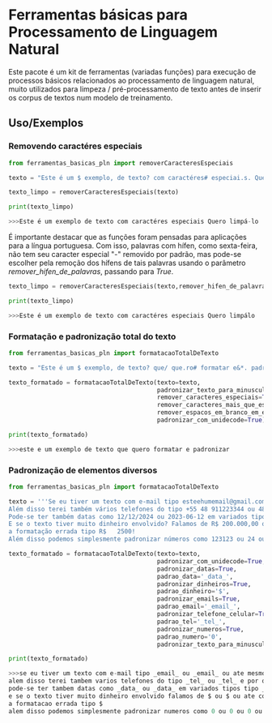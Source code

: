 
# Ferramentas básicas para Processamento de Linguagem Natural

Este pacote é um kit de ferramentas (variadas funções) para execução de processos básicos relacionados ao processamento de linguagem natural, muito utilizados para limpeza / pré-processamento de texto antes de inserir os corpus de textos num modelo de treinamento.




## Uso/Exemplos

### Removendo caractéres especiais

```python
from ferramentas_basicas_pln import removerCaracteresEspeciais

texto = "Este é um $ exemplo, de texto? com caractéres# especiai.s. Quero limpá-lo!!!"

texto_limpo = removerCaracteresEspeciais(texto)

print(texto_limpo)
```
```python
>>>Este é um exemplo de texto com caractéres especiais Quero limpá-lo
```

É importante destacar que as funções foram pensadas para aplicações para a língua portuguesa. Com isso, palavras com hífen, como sexta-feira, não tem seu caracter especial "-" removido por padrão, mas pode-se escolher pela remoção dos hífens de tais palavras usando o parâmetro *remover_hifen_de_palavras*, passando para *True*.

```python
texto_limpo = removerCaracteresEspeciais(texto,remover_hifen_de_palavras=True)

print(texto_limpo)
```
```python
>>>Este é um exemplo de texto com caractéres especiais Quero limpálo
```

### Formatação e padronização total do texto

```python
from ferramentas_basicas_pln import formatacaoTotalDeTexto

texto = "Este é um $ exemplo, de texto? que/ que.ro# formatar e&*. padronizar!?"

texto_formatado = formatacaoTotalDeTexto(texto=texto,
                                         padronizar_texto_para_minuscula=True,
                                         remover_caracteres_especiais=True,
                                         remover_caracteres_mais_que_especiais=True,
                                         remover_espacos_em_branco_em_excesso=True,
                                         padronizar_com_unidecode=True)

print(texto_formatado)
```
```python
>>>este e um exemplo de texto que quero formatar e padronizar
```

### Padronização de elementos diversos

```python
from ferramentas_basicas_pln import formatacaoTotalDeTexto

texto = '''Se eu tiver um texto com e-mail tipo esteehumemail@gmail.com ou noreply@hotmail.com ou até mesmo emaildeteste@yahoo.com.br.
Além disso terei também vários telefones do tipo +55 48 911223344 ou 4890011-2233 e por que não um fixo do tipo 48 0011-2233?
Pode-se ter também datas como 12/12/2024 ou 2023-06-12 em variados tipos tipo 1/2/24
E se o texto tiver muito dinheiro envolvido? Falamos de R$ 200.000,00 ou R$200,00 ou até com 
a formatação errada tipo R$   2500!
Além disso podemos simplesmente padronizar números como 123123 ou 24 ou 129381233 ou até mesmo 1.200.234!'''

texto_formatado = formatacaoTotalDeTexto(texto=texto,                                        
                                         padronizar_com_unidecode=True,
                                         padronizar_datas=True,
                                         padrao_data='_data_',
                                         padronizar_dinheiros=True,
                                         padrao_dinheiro='$',
                                         padronizar_emails=True,
                                         padrao_email='_email_',
                                         padronizar_telefone_celular=True,
                                         padrao_tel='_tel_',
                                         padronizar_numeros=True,
                                         padrao_numero='0',
                                         padronizar_texto_para_minuscula=True)

print(texto_formatado)
```
```python
>>>se eu tiver um texto com e-mail tipo _email_ ou _email_ ou ate mesmo _email_
alem disso terei tambem varios telefones do tipo _tel_ ou _tel_ e por que nao um fixo do tipo _tel_
pode-se ter tambem datas como _data_ ou _data_ em variados tipos tipo _data_
e se o texto tiver muito dinheiro envolvido falamos de $ ou $ ou ate com 
a formatacao errada tipo $
alem disso podemos simplesmente padronizar numeros como 0 ou 0 ou 0 ou ate mesmo 0
```